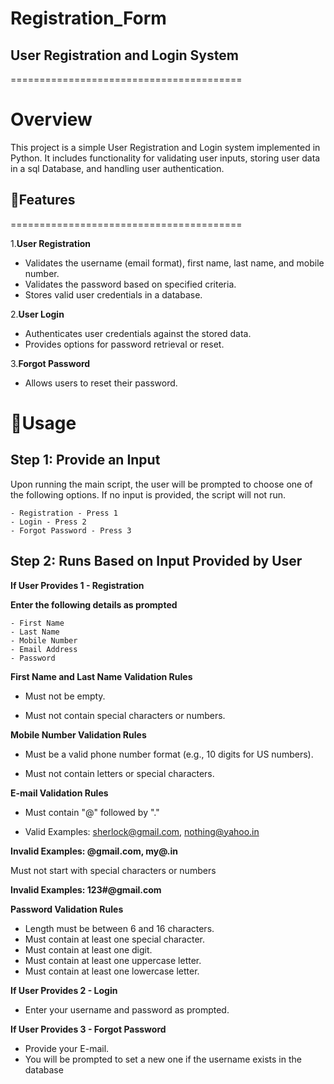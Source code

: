 # Registration_Form

## User Registration and Login System
========================================
# Overview
This project is a simple User Registration and Login system implemented in Python. It includes functionality for validating user inputs, storing user data in a sql Database, and handling user authentication.

## 📘Features
========================================

1.**User Registration**
   - Validates the username (email format), first name, last name, and mobile number.
   - Validates the password based on specified criteria.
   - Stores valid user credentials in a database.

2.**User Login**
   - Authenticates user credentials against the stored data.
   - Provides options for password retrieval or reset.

3.**Forgot Password**
   - Allows users to reset their password.

# 📗Usage
## Step 1: Provide an Input
Upon running the main script, the user will be prompted to choose one of the following options. If no input is provided, the script will not run.

    - Registration - Press 1
    - Login - Press 2
    - Forgot Password - Press 3

## Step 2: Runs Based on Input Provided by User
**If User Provides 1 - Registration**

**Enter the following details as prompted**

    - First Name
    - Last Name
    - Mobile Number
    - Email Address 
    - Password

**First Name and Last Name Validation Rules**

   - Must not be empty.
     
   - Must not contain special characters or numbers.

**Mobile Number Validation Rules**

   - Must be a valid phone number format (e.g., 10 digits for US numbers).
   
   - Must not contain letters or special characters.

**E-mail Validation Rules**

   - Must contain "@" followed by "."

   - Valid Examples: sherlock@gmail.com, nothing@yahoo.in

**Invalid Examples: @gmail.com, my@.in**

Must not start with special characters or numbers

**Invalid Examples: 123#@gmail.com**

**Password Validation Rules**

   - Length must be between 6 and 16 characters.
   - Must contain at least one special character.
   - Must contain at least one digit.
   - Must contain at least one uppercase letter.
   - Must contain at least one lowercase letter.

**If User Provides 2 - Login**

   - Enter your username and password as prompted.

**If User Provides 3 - Forgot Password**

   - Provide your E-mail.
   - You will be prompted to set a new one if the username exists in the database
